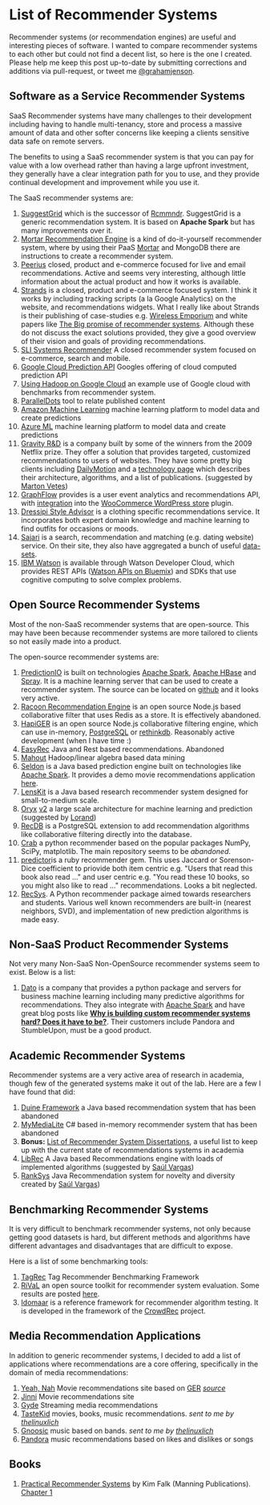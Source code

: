 # List of Recommender Systems

Recommender systems (or recommendation engines) are useful and interesting pieces of software. I wanted to compare recommender systems to each other but could not find a decent list, so here is the one I created. Please help me keep this post up-to-date by submitting corrections and additions via pull-request, or tweet me [@grahamjenson](https://twitter.com/grahamjenson).

## Software as a Service Recommender Systems

SaaS Recommender systems have many challenges to their development including having to handle multi-tenancy, store and process a massive amount of data and other softer concerns like keeping a clients sensitive data safe on remote servers.

The benefits to using a SaaS recommender system is that you can pay for value with a low overhead rather than having a large upfront investment, they generally have a clear integration path for you to use, and they provide continual development and improvement while you use it.

The SaaS recommender systems are:

1. [SuggestGrid](http://www.suggestgrid.com/) which is the successor of [Rcmmndr](https://devcenter.heroku.com/articles/rcmmndr). SuggestGrid is a generic recommendation system. It is based on **Apache Spark** but has many improvements over it.
2. [Mortar Recommendation Engine](https://www.mortardata.com/recommendation-engine) is a kind of do-it-yourself recommender system, where by using their PaaS [Mortar](https://www.mortardata.com) and MongoDB there are instructions to create a recommender system.
3. [Peerius](http://www.peerius.com/) closed, product and e-commerce focused for live and email recommendations. Active and seems very interesting, although little information about the actual product and how it works is available.
4. [Strands](http://recommender.strands.com/) is a closed, product and e-commerce focused system. I think it works by including tracking scripts (a la Google Analytics) on the website, and recommendations widgets. What I really like about Strands is their publishing of case-studies e.g. [Wireless Emporium](http://retail.strands.com/customers/wireless-emporium-case-study/) and white papers like [The Big promise of recommender systems](http://www.aaai.org/ojs/index.php/aimagazine/article/viewFile/2360/2232). Although these do not discuss the exact solutions provided, they give a good overview of their vision and goals of providing recommendations.
5. [SLI Systems Recommender](http://www.sli-systems.com/) A closed recommender system focused on e-commerce, search and mobile.
6. [Google Cloud Prediction API](https://cloud.google.com/prediction/docs) Googles offering of cloud computed prediction API
7. [Using Hadoop on Google Cloud](http://googlecloudplatform.blogspot.co.nz/2014/01/performance-advantages-of-the-new-google-cloud-storage-connector-for-hadoop.html) an example use of Google cloud with benchmarks from recommender system.
8. [ParallelDots](http://www.paralleldots.com/) tool to relate published content
9. [Amazon Machine Learning](http://aws.amazon.com/machine-learning/) machine learning platform to model data and create predictions
10. [Azure ML](http://azure.microsoft.com/en-us/services/machine-learning/) machine learning platform to model data and create predictions
11. [Gravity R&D](http://www.gravityrd.com/) is a company built by some of the winners from the 2009 Netflix prize. They offer a solution that provides targeted, customized recommendations to users of websites. They have some pretty big clients including [DailyMotion](http://www.gravityrd.com/projects#block-views-block-key-partners-key-partners) and a [technology page](http://www.gravityrd.com/technology) which describes their architecture, algorithms, and a list of publications. (suggested by [Marton Vetes](https://www.linkedin.com/in/martonvertes))
12. [GraphFlow](http://graphflow.com/) provides is a user event analytics and recommendations API, with [integration](http://docs.woothemes.com/document/woocommerce-graphflow/) into the [WooCommerce WordPress store](http://www.woothemes.com/woocommerce/) plugin.
13. [Dressipi Style Advisor](http://partners.dressipi.com/style-adviser.html) is a clothing specific recommendations service. It incorporates both expert domain knowledge and machine learning to find outfits for occasions or moods.
14. [Sajari](https://www.sajari.com/recommend) is a search, recommendation and matching (e.g. dating website) service. On their site, they also have aggregated a bunch of useful [data-sets](https://www.sajari.com/public-data).
15. [IBM Watson](http://www.ibm.com/smarterplanet/us/en/ibmwatson/developercloud/) is available through Watson Developer Cloud, which provides REST APIs ([Watson APIs on Bluemix](http://www.ibm.com/cloud-computing/bluemix/watson/)) and SDKs that use cognitive computing to solve complex problems.

## Open Source Recommender Systems

Most of the non-SaaS recommender systems that are open-source. This may have been because recommender systems are more tailored to clients so not easily made into a product.

The open-source recommender systems are:

1. [PredictionIO](http://prediction.io/) is built on technologies [Apache Spark](https://spark.apache.org/), [Apache HBase](http://hbase.apache.org/) and [Spray](http://spray.io/). It is a machine learning server that can be used to create a recommender system. The source can be located on [github](https://github.com/PredictionIO/PredictionIO) and it looks very active.
2. [Racoon Recommendation Engine](https://www.npmjs.org/package/raccoon) is an open source Node.js based collaborative filter that uses Redis as a store. It is effectively abandoned.
3. [HapiGER](http://www.hapiger.com/) is an open source Node.js collaborative filtering engine, which can use in-memory, [PostgreSQL](http://www.postgresql.org/) or [rethinkdb](http://rethinkdb.com/). Reasonably active development (when I have time :)
4. [EasyRec](http://easyrec.org/) Java and Rest based recommendations. Abandoned
5. [Mahout](http://mahout.apache.org/) Hadoop/linear algebra based data mining
6. [Seldon](http://www.seldon.io) is a Java based prediction engine built on technologies like [Apache Spark](https://spark.apache.org/). It provides a demo movie recommendations application [here](http://www.seldon.io/movie-demo/).
7. [LensKit](http://lenskit.org/) is a Java based research recommender system designed for small-to-medium scale.
8. [Oryx](https://github.com/cloudera/oryx) [v2](https://github.com/OryxProject/oryx) a large scale architecture for machine learning and prediction (suggested by [Lorand](https://disqus.com/by/disqus_V9tbLHpUxp/))
9. [RecDB](http://www-users.cs.umn.edu/~sarwat/RecDB/) is a PostgreSQL extension to add recommendation algorithms like collaborative filtering directly into the database.
10. [Crab](http://muricoca.github.io/crab/) a python recommender based on the popular packages NumPy, SciPy, matplotlib. The main repository seems to be *abandoned*.
11. [predictor](https://github.com/Pathgather/predictor)is a ruby recommender gem. This uses Jaccard or Sorenson-Dice coefficient to priovide both item centric e.g. "Users that read this book also read ..." and user centric e.g. "You read these 10 books, so you might also like to read ..." recommendations. Looks a bit neglected.
12. [RecSys](https://github.com/Niourf/RecSys). A Python recommender package aimed towards researchers and students. Various well known recommenders are built-in (nearest neighbors, SVD), and implementation of new prediction algorithms is made easy.

## Non-SaaS Product Recommender Systems

Not very many Non-SaaS Non-OpenSource recommender systems seem to exist. Below is a list:

1. [Dato](http://dato.com/) is a company that provides a python package and servers for business machine learning including many predictive algorithms for recommendations. They also integrate with [Apache Spark](http://blog.dato.com/using-apache-spark-with-graphlab-create) and have great blog posts like **[Why is building custom recommender systems hard? Does it have to be?](http://blog.dato.com/why-is-building-custom-recommender-systems-hard-does-it-have-to-be)**. Their customers include Pandora and StumbleUpon, must be a good product.

## Academic Recommender Systems

Recommender systems are a very active area of research in academia, though few of the generated systems make it out of the lab. Here are a few I have found that did:

1. [Duine Framework](http://sourceforge.net/projects/duine/) a Java based recommendation system that has been abandoned
2. [MyMediaLite](https://github.com/zenogantner/MyMediaLite) C# based in-memory recommender system that has been abandoned
3. **Bonus:** [List of Recommender System Dissertations](http://www.recsyswiki.com/wiki/List_of_recommender_system_dissertations), a useful list to keep up with the current state of recommendations systems in academia
4. [LibRec](http://www.librec.net/) A Java based Recommendations engine with loads of implemented algorithms (suggested by [Saúl Vargas](http://www.dcs.gla.ac.uk/~saul/))
5. [RankSys](http://ir-uam.github.io/RankSys/) Java Recommendation system for novelty and diversity created by [Saúl Vargas](http://www.dcs.gla.ac.uk/~saul/))

## Benchmarking Recommender Systems

It is very difficult to benchmark recommender systems, not only because getting good datasets is hard, but different methods and algorithms have different advantages and disadvantages that are difficult to expose.

Here is a list of some benchmarking tools:

1. [TagRec](https://github.com/learning-layers/TagRec) Tag Recommender Benchmarking Framework
2. [RiVaL](http://rival.recommenders.net/) an open source toolkit for recommender system evaluation. Some results are posted [here](http://alans.se/blog/2014/rival/).
3. [Idomaar](http://rf.crowdrec.eu/) is a reference framework for recommender algorithm testing. It is developed in the framework of the [CrowdRec](http://crowdrec.eu) project.

## Media Recommendation Applications

In addition to generic recommender systems, I decided to add a list of applications where recommendations are a core offering, specifically in the domain of media recommendations:

1. [Yeah, Nah](http://yeahnah.maori.geek.nz/) Movie recommendations site based on [GER](https://github.com/grahamjenson/ger) *[source](https://github.com/grahamjenson/yeahnah)*
1. [Jinni](http://www.jinni.com/) Movie recommendations site
1. [Gyde](http://gyde.tv/) Streaming media recommendations
1. [TasteKid](http://www.tastekid.com/) movies, books, music recommendations. *sent to me by [thelinuxlich](https://github.com/thelinuxlich)*
1. [Gnoosic](http://www.gnoosic.com/) music based on bands. *sent to me by [thelinuxlich](https://github.com/thelinuxlich)*
1. [Pandora](http://www.pandora.com/) music recommendations based on likes and dislikes or songs


## Books

1. [Practical Recommender Systems](https://manning.com/books/practical-recommender-systems-cx) by Kim Falk (Manning Publications). [Chapter 1](https://manning.com/books/practical-recommender-systems-cx#downloads)
